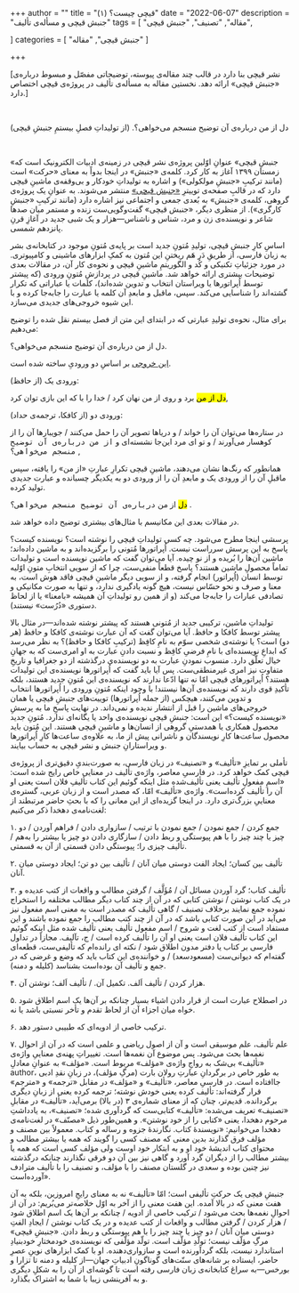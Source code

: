 +++
author = ""
title = "قیچی چیست؟ (۱)"
date = "2022-06-07"
description = "جنبش قیچی و مسأله‌ی تألیف"
tags = [
    "مقاله",
    "تصنیف",
    "جنبش قیچی",

]
categories = [
    "جنبش قیچی",
    "مقاله"
]


+++

[نشر قیچی بنا دارد در قالب چند مقاله‌ی پیوسته، توضیحاتی مفصّل و مبسوط درباره‌ی «جنبش قیچی» ارائه دهد. نخستین مقاله به مسأله‌‌ی تألیف در پروژه‌ی قیچی اختصاص دارد.]

<br>

دل از من درباره‌ی آن توضیح منسجم می‌خواهی؟. (از تولیداتِ فصلِ بیستمِ جنبشِ قیچی)

</br>

«جنبشِ قیچی» عنوانِ اوّلین پروژه‌ی نشر قیچی در زمینه‌ی ادبیات الکترونیک است که زمستان ۱۳۹۹ آغاز به کار کرد. کلمه‌ی «جنبش» در اینجا بدواً به معنای «حرکت» است (مانند ترکیبِ «جنبشِ مولکولی») و اشاره به تولیداتِ خودکار و بی‌وقفه‌ی ماشینِ قیچی دارد که در قالبِ صفحه‌ی توییترِ [«جنبش قیچی»](https://twitter.com/30zerMbot) منتشر می‌شوند. به عنوانِ یک پروژه‌ی گروهی، کلمه‌ی «جنبش» به بُعدی جمعی و اجتماعی نیز اشاره دارد (مانند ترکیبِ «جنبشِ کارگری»). از منظری دیگر، «جنبش قیچی» گفت‌وگویی‌ست زنده و مستمر میان صدها شاعر و نویسنده‌ی زن و مرد، شناس و ناشناس—هزار و یک شبی جدید در آغازِ قرنِ پانزدهم شمسی.

اساسِ کارِ جنبشِ قیچی، تولیدِ مُتونِ جدید است بر پایه‌ی مُتونِ موجود در کتابخانه‌ی بشر به زبان فارسی، از طریقِ دَر هَم ریختنِ این مُتون به کمکِ ابزارهای ماشینی و کامپیوتری. در مورد جزئیاتِ تکنیکی و کُد و الگوریتمِ ماشینِ قیچی و نحوه‌ی کار آن، در مقالات بعدی توضیحات بیشتری ارائه خواهد شد. ماشینِ قیچی در پردازشِ مُتونِ ورودی (که پیشتر توسط اُپراتورها یا ویراستان انتخاب و تدوین شده‌اند)، کلمات یا عباراتی که تکرار گشته‌اند را شناسایی می‌کند. سپس، ماقبل و مابعدِ آن کلمه یا عبارت را جابه‌جا کرده و با این شیوه خروجی‌های جدیدی می‌سازد.

برای مثال، نحوه‌ی تولیدِ عبارتی که در ابتدای این متن از فصل بیستم نقل شده را توضیح می‌دهیم:

دل از من درباره‌ی آن توضیح منسجم می‌خواهی؟.

[این خروجی](https://twitter.com/30zerMbot/status/1474326479425224723) بر اساسِ دو ورودیِ ساخته شده است.

ورودی یک (از حافظ):

<mark>دل از من</mark> برد و روی از من نهان کرد / خدا را با که این بازی توان کرد,

ورودی دو (از کافکا، ترجمه‌ی حداد):

در ستاره‌ها می‌توان آن را خواند / و دریاها تصویر آن را حمل می‌کنند / جویبارها آن را از کوهسار می‌آورند / و تو ای مرد این‌جا نشسته‌ای و <kbd>از من درباره‌ی آن توضیح منسجم می‌خواهی؟</kbd> ,

همانطور که رنگ‌ها نشان می‌دهند، ماشینِ قیچی تکرارِ عبارتِ «از من» را یافته، سپس ماقبلِ آن را از ورودی یک و مابعدِ آن را از ورودی دو به یکدیگر چسبانده و عبارت جدیدی تولید کرده.

<mark>دل</mark> از من <kbd>درباره‌ی آن توضیح منسجم می‌خواهی؟</kbd> .

در مقالات بعدی این مکانیسم با مثال‌های بیشتری توضیح داده خواهد شد.

پرسشی اینجا مطرح می‌شود. چه کسی تولیداتِ قیچی را نوشته است؟ نویسنده کیست؟ پاسخ به این پرسش سرراست نیست. اُپراتورها مُتونی را برگزیده‌اند و به ماشین داده‌اند؛ ماشین آن‌ها را بُریده و از نو چیده. آیا می‌توان گفت که ماشین نویسنده است و تولیدات تماماً محصولِ ماشین هستند؟ پاسخ قطعاً منفی‌ست، چرا که از سویی انتخابِ متونِ اوّلیه توسط انسان (اُپراتور) انجام گرفته، و از سویی دیگر ماشینِ قیچی فاقد هوش است، به معنا و صرف و نحو حسّاس نیست، هیچ گونه یادگیری ندارد، و تنها به صورت مکانیکی و تصادفی عبارات را جابه‌جا می‌کند (و از همین رو تولیداتِ آن همیشه «بامعنا» یا از لحاظ دستوری «دُرُست» نیستند).

تولیداتِ ماشین، ترکیبی جدید از مُتونی هستند که پیشتر نوشته شده‌اند—در مثال بالا پیشتر توسط کافکا و حافظ. آیا می‌توان گفت که آن عبارت نوشته‌ی کافکا و حافظ (هر دو) است؟ یا نوشته‌ی شخصی سوّم به نامِ کافِظ (ترکیبِ کافکا و حافظ)؟ به نظر می‌رسد که ابداعِ نویسنده‌ای با نامِ فرضیِ کافِظ و نسبت دادنِ عبارت به او امری‌ست که به جهانِ خیال تعلّق دارد. منسوب نمودنِ عبارت به دو نویسنده‌ی درگذشته از دو جغرافیا و تاریخِ متفاوت نیز امری غیرمنطقی‌ست. پس آیا باید گفت که اُپراتورها نویسنده‌ی این تولیدات هستند؟ اُپراتورهای قیچی امّا نه تنها ادّعا ندارند که نویسنده‌ی این مُتونِ جدید هستند، بلکه تأکیدِ قوی دارند که نویسنده‌ی آن‌ها نیستند! با وجود اینکه مُتونِ ورودی را اُپراتورها انتخاب و تدوین می‌کنند، هیچکس (از جمله اُپراتورها) توییت‌های جنبشِ قیچی یا همان خروجی‌های ماشین را قبل از انتشار ندیده و نمی‌داند. در نهایت پاسخِ ما به پرسشِ «نویسنده کیست؟» این است: جنبشِ قیچی نویسنده‌ی واحد یا یگانه‌ای ندارد. مُتونِ جدید محصول همکاری یا همدستیِ گروهی از انسان‌ها و ماشینِ قیچی هستند. این مُتون باید محصول ساعت‌ها کارِ نویسندگان و ناشرانی پیش از ما، به علاوه‌ی ساعت‌ها کارِ اُپراتورها و ویراستارانِ جنبش و نشر قیچی به حساب بیایند.

تأملی بر تمایزِ «تألیف» و «تصنیف» در زبان فارسی، به صورت‌بندیِ دقیق‌تری از پروژه‌ی قیچی کمک خواهد کرد. در فارسیِ معاصر، واژه‌ی تألیف در معنایی خاص رایج شده است: «اسمِ مفعولِ تألیف یعنی تألیف‌شده مثل اینکه گوئیم این کتاب تألیفِ فلان است یعنی او آن را تألیف کرده‌است». واژه‌ی «تألیف» امّا، که مصدر است و از زبان عربی، گستره‌ی معناییِ بزرگ‌تری دارد. در اینجا گزیده‌ای از این معانی را که با بحثِ حاضر مرتبطند از لغت‌نامه‌ی دهخدا ذکر می‌کنیم:

۱. جمع کردن / جمع نمودن / جمع نمودن با ترتیب / سازواری دادن / فراهم آوردن / دو چیز یا چند چیز را با هم پیوستگی و ربط دادن / سازگاری دادن دو چیز یا بیشتر را به‌هم / تألیف چیزی را؛ پیوستگی دادن قسمتی از آن به قسمتی.

۲. تألیف بین کسان؛ ایجاد الفت دوستی میان آنان / تألیف بین دو تن؛ ایجاد دوستی میان آنان.

۳. تألیف کتاب؛ گرد آوردن مسائل آن / مُؤَلَّف / گرفتن مطالب و واقعات از کتب عدیده و در یک کتاب نوشتن / نوشتن کتابی که در آن از چند کتاب دیگر مطالب مختلفه را استخراج نموده جمع نمایند برخلاف تصنیف / گاهی تألیف که مصدر است به معنی اسم مفعول نیز می‌آید در این صورت کتابی باشد که در آن از چند کتب مطالب را جمع نموده باشند و این مستفاد است از کتب لغت و شروح / اسم مفعول تألیف یعنی تألیف شده مثل اینکه گوئیم این کتاب تألیف فلان است یعنی او آن را تألیف کرده است / ج، تآلیف. مجازاً در تداول فارسی بر کتاب یا دفتر مدون اطلاق شود / نکته ای رانده‌ام که تألیفی‌ست، قطعه‌ای گفته‌ام که دیوانی‌ست (مسعودسعد) / و خواننده‌ی این کتاب باید که وضع و غرضی که در جمع و تألیف آن بوده‌است بشناسد (کلیله و دمنه).

۴. هزار کردن / تألیف اَلف. تکمیل آن. / تألیف اَلف؛ نوشتن آن.

۵. در اصطلاح عبارت است از قرار دادن اشیاء بسیار چنانکه بر آن‌ها یک اسم اطلاق شود خواه میان اجزاء آن از لحاظ تقدم و تأخر نسبتی باشد یا نه.

۶. ترکیب خاصی از ادویه‌ای که طبیبی دستور دهد.

۷. علم تألیف، علم موسیقی است و آن از اصول ریاضی و علمی است که در آن از احوال نغمه‌ها بحث می‌شود. پس موضوع آن نغمه‌ها است.
تغییراتِ پهنه‌ی معناییِ واژه‌ی «تألیف» بی‌شک به رواجِ واژه‌ی «مؤلف» مربوط است. «مؤلف» به عنوانِ معادلِ author، به طور خاص در برگردانِ عبارتِ رولان بارت (مرگِ مؤلف)، در زبانِ نقدِ ادبی جاافتاده است. در فارسیِ معاصر، «تألیف» و «مؤلف» در مقابل «ترجمه» و «مترجم» قرار گرفته‌اند: تألیف کرده یعنی خودش نوشته؛ ترجمه کرده یعنی از زبانِ دیگری برگردانده. قدیم‌تر، چنان که از معنای شماره‌ی ۳ (در بالا) برمی‌آید، «تألیف» در مقابلِ «تصنیف» تعریف می‌شده: «تألیف» کتابی‌ست که گردآوری شده؛ «تصنیف»، به یادداشتِ مرحوم دهخدا، یعنی «کتابی را از خود نوشتن». و همین‌طور ذیل «مصنّف» در لغت‌نامه‌ی دهخدا می‌خوانیم: «نويسندهٔ کتاب. نگارندهٔ جزوه و رساله و کتاب. معمولاً بين مصنف و مؤلف فرق گذارند بدين معنی که‌ مصنف کسی را گويند که همه يا بيشتر مطالب‌ و محتوای کتاب انديشهٔ خود او و به ابتکار خود اوست ولی مؤلف کسی است که همه يا بيشتر مطالب را از ديگران گرد آورد و گاهی‌ نيز بين آن دو فرقی نگذارند چنانکه درگذشته ‌نيز چنين بوده و سعدی در گلستان مصنف را با مؤلف، و تصنيف را با تأليف مترادف آورده‌است‌».

جنبشِ قیچی یک حرکتِ تألیفی است؛ امّا «تألیف» نه به معنای رایجِ امروزین، بلکه به آن هفت معنی که در بالا آمده. این هفت معنی را از آخر به اوّل خلاصه‌تر می‌بُریم: در آن از احوالِ نغمه‌ها بحث می‌شود / ترکیب خاصی از ادویه / چنانکه بر آن‌ها یک اسم اطلاق شود / هزار کردن / گرفتن مطالب و واقعات از کتب عدیده و در یک کتاب نوشتن / ایجادِ الفتِ دوستی میان آنان / دو چیز یا چند چیز را با هم پیوستگی و ربط دادن.
«جنبشِ قیچی» مرگِ مؤلّف نیست؛ تولّدِ مؤلّف است. تولّد مؤلّفی که نویسنده‌ی خودمختارِ خودبنیادِ استاندارد نیست، بلکه گرد‌آورنده است و سازواری‌دهنده. او با کمک ابزارهای نوینِ عصرِ حاضر، ایستاده بر شانه‌های سنّت‌های گوناگونِ ادبیاتِ جهان—از کلیله و دمنه تا تزارا و بورخس—به سراغ کتابخانه‌ی زبان فارسی رفته است تا گوشه‌ای از آن را به شکلِ دیگری و به آفرینشی زیبا با شما به اشتراک بگذارد.



